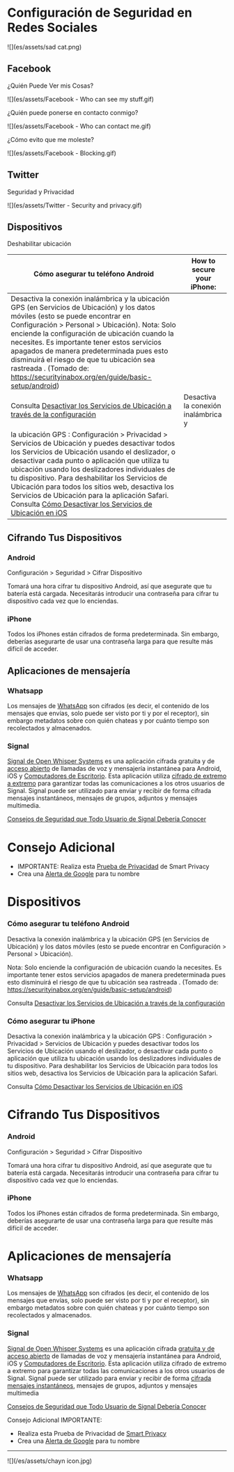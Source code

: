 # Configuración de Seguridad en Redes Sociales

![](es/assets/sad cat.png)

## Facebook

¿Quién Puede Ver mis Cosas?

![](es/assets/Facebook - Who can see my stuff.gif)



¿Quién puede ponerse en contacto conmigo?

![](es/assets/Facebook - Who can contact me.gif)



¿Cómo evito que me moleste?

![](es/assets/Facebook - Blocking.gif)




## Twitter

Seguridad y Privacidad

![](es/assets/Twitter - Security  and privacy.gif)



## Dispositivos

Deshabilitar ubicación

| Cómo asegurar tu teléfono Android | How to secure your iPhone: |
| --- | --- |
| Desactiva la conexión  inalámbrica y la ubicación GPS  (en Servicios de Ubicación) y los datos móviles (esto se puede encontrar  en Configuración > Personal > Ubicación). Nota: Solo enciende la configuración de ubicación cuando la necesites. Es importante tener estos servicios apagados de manera predeterminada pues esto disminuirá el riesgo de que tu ubicación sea rastreada . (Tomado de: https://securityinabox.org/en/guide/basic-setup/android)
Consulta [Desactivar los Servicios de Ubicación a través de la configuración](http://www.wikihow.com/Turn-Off-Location-Services-on-an-Android) | Desactiva  la  conexión inalámbrica y
la ubicación GPS : Configuración  > Privacidad > Servicios de Ubicación y puedes desactivar todos los Servicios de Ubicación  usando el deslizador, o desactivar cada punto o  aplicación que utiliza tu ubicación usando los deslizadores individuales de tu dispositivo. Para deshabilitar los Servicios de Ubicación para todos los sitios web,  desactiva los Servicios de Ubicación para la aplicación Safari. Consulta  [Cómo Desactivar los Servicios de Ubicación en iOS](http://www.tomsguide.com/us/turn-off-location-services-iphone,news-21276.html)|


## Cifrando Tus Dispositivos

### Android

Configuración > Seguridad > Cifrar Dispositivo

Tomará una hora cifrar tu dispositivo Android, así que asegurate que tu batería está cargada.
Necesitarás introducir una contraseña para cifrar tu dispositivo cada vez que lo enciendas. 

### iPhone

Todos los iPhones están cifrados de forma predeterminada. Sin embargo, deberías asegurarte de usar una contraseña larga  para que resulte más difícil de acceder. 


## Aplicaciones de mensajería 

### Whatsapp

Los mensajes de [WhatsApp](https://www.whatsapp.com) son cifrados (es decir, el contenido de los mensajes que envías, solo puede ser visto por ti y por el receptor), sin embargo metadatos sobre con quién chateas y por cuánto tiempo son recolectados y almacenados. 


### Signal

[Signal de Open Whisper Systems](https://theintercept.com/2016/07/02/security-tips-every-signal-user-should-know/) es una aplicación cifrada  gratuita y de [acceso abierto](https://en.wikipedia.org/wiki/Free_and_open-source_software) de llamadas de voz y  mensajería  instantánea para Android,  iOS y [Computadores de Escritorio](https://en.wikipedia.org/wiki/Free_and_open-source_software). Esta aplicación utiliza [cifrado de extremo a extremo](https://en.wikipedia.org/wiki/End-to-end_encryption) para garantizar todas las comunicaciones a los otros usuarios de Signal. Signal puede ser utilizado para enviar y recibir de forma cifrada mensajes instantáneos, mensajes de grupos, adjuntos y mensajes multimedia.

[Consejos de Seguridad que Todo Usuario de Signal Debería Conocer
](https://theintercept.com/2016/07/02/security-tips-every-signal-user-should-know/)



# Consejo Adicional

* IMPORTANTE: Realiza esta [Prueba de Privacidad](http://smartprivacy.tumblr.com/privacynow) de Smart Privacy
* Crea una [Alerta de Google](https://www.google.com/alerts) para tu nombre


# Dispositivos

### Cómo asegurar tu teléfono Android
Desactiva la conexión  inalámbrica y la ubicación GPS  (en Servicios de Ubicación) y los datos móviles (esto se puede encontrar  en Configuración > Personal > Ubicación). 

Nota: Solo enciende la configuración de ubicación cuando la necesites. Es importante tener estos servicios apagados de manera predeterminada pues esto disminuirá el riesgo de que tu ubicación sea rastreada . (Tomado de: https://securityinabox.org/en/guide/basic-setup/android)

Consulta [Desactivar los Servicios de Ubicación a través de la configuración](http://www.wikihow.com/Turn-Off-Location-Services-on-an-Android)

### Cómo asegurar tu iPhone
Desactiva  la  conexión inalámbrica y
la ubicación GPS :
Configuración  > Privacidad > Servicios de Ubicación y puedes desactivar todos los Servicios de Ubicación  usando el deslizador, o desactivar cada punto o  aplicación que utiliza tu ubicación usando los deslizadores individuales de tu dispositivo. Para deshabilitar los Servicios de Ubicación para todos los sitios web,  desactiva los Servicios de Ubicación para la aplicación Safari.

Consulta  [Cómo Desactivar los Servicios de Ubicación en iOS](http://www.tomsguide.com/us/turn-off-location-services-iphone,news-21276.html)


# Cifrando Tus Dispositivos
### Android

Configuración > Seguridad > Cifrar Dispositivo

Tomará una hora cifrar tu dispositivo Android, así que asegurate que tu batería está cargada.
Necesitarás introducir una contraseña para cifrar tu dispositivo cada vez que lo enciendas. 


### iPhone
Todos los iPhones están cifrados de forma predeterminada. Sin embargo, deberías asegurarte de usar una contraseña larga  para que resulte más difícil de acceder. 


# Aplicaciones de mensajería 

### Whatsapp
Los mensajes de [WhatsApp](http://whatsapp.com) son cifrados (es decir, el contenido de los mensajes que envías, solo puede ser visto por ti y por el receptor), sin embargo metadatos sobre con quién chateas y por cuánto tiempo son recolectados y almacenados. 

### Signal
[Signal de Open Whisper Systems](https://whispersystems.org/) es una aplicación cifrada  [gratuita y de acceso abierto](https://en.wikipedia.org/wiki/Free_and_open-source_software) de llamadas de voz y  mensajería  instantánea para Android,  iOS y [Computadores de Escritorio](https://whispersystems.org/blog/signal-desktop/). Esta aplicación utiliza cifrado de extremo a extremo para garantizar todas las comunicaciones a los otros usuarios de Signal. Signal puede ser utilizado para enviar y recibir de forma [cifrada mensajes instantáneos](https://en.wikipedia.org/wiki/End-to-end_encryption), mensajes de grupos, adjuntos y mensajes multimedia

[Consejos de Seguridad que Todo Usuario de Signal Debería Conocer](https://theintercept.com/2016/07/02/security-tips-every-signal-user-should-know/)

Consejo Adicional IMPORTANTE: 
* Realiza esta Prueba de Privacidad de [Smart Privacy](http://smartprivacy.tumblr.com/privacynow)
*  Crea una [Alerta de Google](https://www.google.com/alerts) para tu nombre
---

![](/es/assets/chayn icon.jpg)